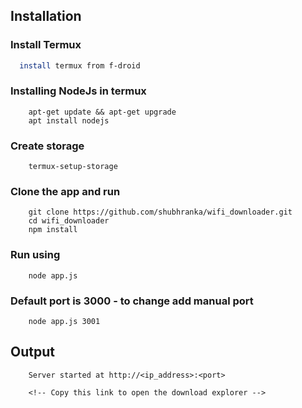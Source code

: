 
## Installation

### Install Termux
```bash
  install termux from f-droid
```

### Installing NodeJs in termux
```
    apt-get update && apt-get upgrade
    apt install nodejs
```

### Create storage
```
    termux-setup-storage
```
    
### Clone the app and run
```
    git clone https://github.com/shubhranka/wifi_downloader.git
    cd wifi_downloader
    npm install
```

### Run using
```
    node app.js
```

### Default port is 3000 - to change add manual port
```
    node app.js 3001
```

## Output
```
    Server started at http://<ip_address>:<port>
    
    <!-- Copy this link to open the download explorer -->
